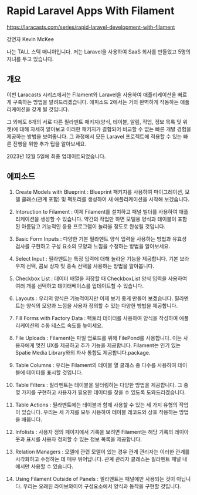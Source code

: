 # Rapid Laravel Apps With Filament

https://laracasts.com/series/rapid-laravel-development-with-filament

강연자 Kevin McKee

나는 TALL 스택 매니아입니다. 저는 Laravel을 사용하여 SaaS 회사를 만들었고 5명의 자녀를 두고 있습니다.

## 개요

이번 Laracasts 시리즈에서는 Filament와 Laravel을 사용하여 애플리케이션을 빠르게 구축하는 방법을 알려드리겠습니다. 에피소드 2에서는 거의 완벽하게 작동하는 애플리케이션을 갖게 될 것입니다.

그 외에도 6개의 서로 다른 필라멘트 패키지(양식, 테이블, 알림, 작업, 정보 목록 및 위젯)에 대해 자세히 알아보고 이러한 패키지가 결합되어 비교할 수 없는 빠른 개발 경험을 제공하는 방법을 보여줍니다. 그 과정에서 모든 Laravel 프로젝트에 적용할 수 있는 빠른 진행을 위한 추가 팁을 알아보세요.

2023년 12월 5일에 최종 업데이트되었습니다.

## 에피소드

1. Create Models with Blueprint
: Blueprint 패키지를 사용하여 마이그레이션, 모델 클래스(관계 포함) 및 팩토리를 생성하여 새 애플리케이션을 시작해 보겠습니다.

2. Intoruction to Filament 
: 이제 Filament를 설치하고 패널 빌더를 사용하여 애플리케이션을 생성할 수 있습니다. 약간의 작업만 하면 모델용 양식과 테이블이 포함된 아름답고 기능적인 응용 프로그램이 놀라울 정도로 완성될 것입니다.

3. Basic Form Inputs
: 다양한 기본 필라멘트 양식 입력을 사용하는 방법과 유효성 검사를 구현하고 구성 요소의 모양과 느낌을 수정하는 방법을 알아보세요.

4. Select Input
: 필라멘트는 특정 입력에 대해 놀라운 기능을 제공합니다. 기본 브라우저 선택, 콤보 상자 및 종속 선택을 사용하는 방법을 알아봅니다.

5. Checkbox List
: 데이터 배열을 저장할 때 CheckboxList 양식 입력을 사용하여 여러 개를 선택하고 데이터베이스를 업데이트할 수 있습니다.

6. Layouts
: 우리의 양식은 기능적이지만 이제 보기 좋게 만들어 보겠습니다. 필라멘트는 양식의 모양과 느낌을 사용자 정의할 수 있는 다양한 방법을 제공합니다.

7. Fill Forms with Factory Data
: 팩토리 데이터를 사용하여 양식을 작성하여 애플리케이션의 수동 테스트 속도를 높이세요.

8. File Uploads
: Filament는 파일 업로드를 위해 FilePond를 사용합니다. 이는 사용자에게 멋진 UX를 제공하고 추가 기능을 제공합니다. Filament는 인기 있는 Spatie Media Library와의 자사 통합도 제공합니다.package.

9. Table Columns
: 우리는 Filament의 테이블 열 클래스 중 다수를 사용하여 테이블에 데이터를 표시할 것입니다.

10. Table Filters
: 필라멘트는 테이블을 필터링하는 다양한 방법을 제공합니다. 그 중 몇 가지를 구현하고 사용자가 필요한 데이터를 찾을 수 있도록 도와드리겠습니다.

11. Table Actions
: 필라멘트에는 테이블과 함께 사용할 수 있는 세 가지 유형의 작업이 있습니다. 우리는 세 가지를 모두 사용하여 테이블 레코드와 상호 작용하는 방법을 배웁니다.

12. Infolists
: 사용자 정의 페이지에서 기록을 보려면 Filament는 해당 기록의 레이아웃과 표시를 사용자 정의할 수 있는 정보 목록을 제공합니다.

13. Relation Managers
: 모델에 관련 모델이 있는 경우 관계 관리자는 이러한 관계를 시각화하고 수정하는 데 매우 뛰어납니다. 관계 관리자 클래스는 필라멘트 패널 내에서만 사용할 수 있습니다.

14. Using Filament Outside of Panels
: 필라멘트는 패널에만 사용되는 것이 아닙니다. 우리는 오래된 라이브와이어 구성요소에서 양식과 동작을 구현할 것입니다.
